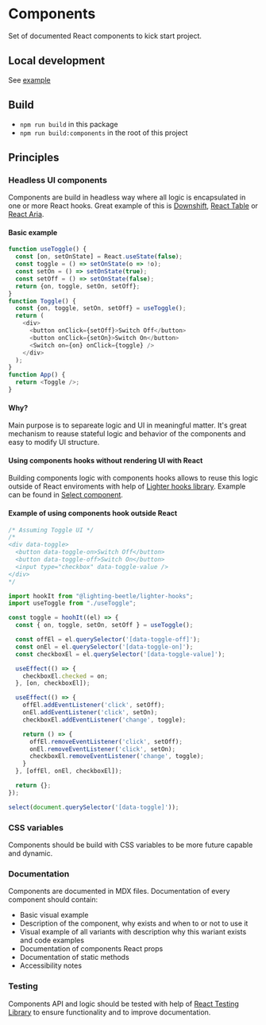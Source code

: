 # Components

Set of documented React components to kick start project.

## Local development

See [example](../example)

## Build

* `npm run build` in this package
* `npm run build:components` in the root of this project

## Principles

### Headless UI components

Components are build in headless way where all logic is encapsulated in one or more React hooks. Great example of this is [Downshift](https://github.com/paypal/downshift), [React Table](https://github.com/tannerlinsley/react-table) or [React Aria](https://react-spectrum.adobe.com/react-aria/).

#### Basic example

```js
function useToggle() {
  const [on, setOnState] = React.useState(false);
  const toggle = () => setOnState(o => !o);
  const setOn = () => setOnState(true);
  const setOff = () => setOnState(false);
  return {on, toggle, setOn, setOff};
}
function Toggle() {
  const {on, toggle, setOn, setOff} = useToggle();
  return (
    <div>
      <button onClick={setOff}>Switch Off</button>
      <button onClick={setOn}>Switch On</button>
      <Switch on={on} onClick={toggle} />
    </div>
  );
}
function App() {
  return <Toggle />;
}
```

#### Why?

Main purpose is to separeate logic and UI in meaningful matter. It's great mechanism to reause stateful logic and behavior of the components and easy to modify UI structure.

#### Using components hooks without rendering UI with React

Building components logic with components hooks allows to reuse this logic outside of React enviroments with help of [Lighter hooks library](../lighter-hooks). Example can be found in [Select component](./src/components/Select/Select.static.ts).

#### Example of using components hook outside React

```js
/* Assuming Toggle UI */
/*
<div data-toggle>
  <button data-toggle-on>Switch Off</button>
  <button data-toggle-off>Switch On</button>
  <input type="checkbox" data-toggle-value />
</div>
*/

import hookIt from "@lighting-beetle/lighter-hooks";
import useToggle from "./useToggle";

const toggle = hoohIt((el) => {
  const { on, toggle, setOn, setOff } = useToggle();

  const offEl = el.querySelector('[data-toggle-off]');
  const onEl = el.querySelector('[data-toggle-on]');
  const checkboxEl = el.querySelector('[data-toggle-value]');

  useEffect(() => {
    checkboxEl.checked = on;
  }, [on, checkboxEl]);

  useEffect(() => {
    offEl.addEventListener('click', setOff);
    onEl.addEventListener('click', setOn);
    checkboxEl.addEventListener('change', toggle);

    return () => {
      offEl.removeEventListener('click', setOff);
      onEl.removeEventListener('click', setOn);
      checkboxEl.removeEventListener('change', toggle);
    }
  }, [offEl, onEl, checkboxEl]);

  return {};
});

select(document.querySelector('[data-toggle]'));
```

### CSS variables

Components should be build with CSS variables to be more future capable and dynamic.

### Documentation

Components are documented in MDX files. Documentation of every component should contain:

* Basic visual example
* Description of the component, why exists and when to or not to use it
* Visual example of all variants with description why this wariant exists and code examples
* Documentation of components React props
* Documentation of static methods
* Accessibility notes

### Testing

Components API and logic should be tested with help of [React Testing Library](https://testing-library.com/docs/react-testing-library/intro/) to ensure functionality and to improve documentation.
